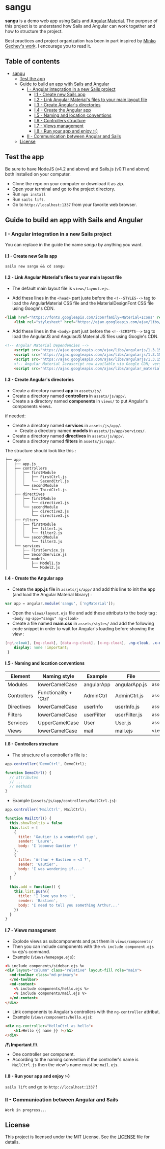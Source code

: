# sangu

**sangu** is a demo web app using [Sails](https://github.com/balderdashy/sails) and [Angular Material](https://github.com/angular/material). The purpose of this project is to understand how Sails and Angular can work together and how to structure the project.

Best practices and project organization has been in part inspired by [Minko Gechev's work](https://github.com/mgechev/angularjs-style-guide). I encourage you to read it.

## Table of contents
- [sangu](#sangu)
	- [Test the app](#test-the-app)
	- [Guide to build an app with Sails and Angular](#guide-to-build-an-app-with-sails-and-angular)
		- [I - Angular integration in a new Sails project](#i-angular-integration-in-a-new-sails-project)
			- [I.1 - Create new Sails app](#i1-create-new-sails-app)
			- [I.2 - Link Angular Material's files to your main layout file](#i2-link-angular-materials-files-to-your-main-layout-file)
			- [I.3 - Create Angular's directories](#i3-create-angulars-directories)
			- [I.4 - Create the Angular app](#i4-create-the-angular-app)
			- [I.5 - Naming and location conventions](#i5-naming-and-location-conventions)
			- [I.6 - Controllers structure](#i6-controllers-structure)
			- [I.7 - Views management](#i7-views-management)
			- [I.8 - Run your app and enjoy :-)](#i8-run-your-app-and-enjoy-)
		- [II - Communication between Angular and Sails](#ii-communication-between-angular-and-sails)
	- [License](#license)

## Test the app

Be sure to have NodeJS (v4.2 and above) and Sails.js (v0.11 and above) both installed on your computer.

- Clone the repo on your computer or download it as zip.
- Open your terminal and go to the project directory.
- Run `npm install`
- Run `sails lift`.
- Go to `http://localhost:1337` from your favorite web browser.


## Guide to build an app with Sails and Angular

### I - Angular integration in a new Sails project

You can replace in the guide the name _sangu_ by anything you want.

#### I.1 - Create new Sails app

`sails new sangu && cd sangu`

#### I.2 - Link Angular Material's files to your main layout file
- The default main layout file is `views/layout.ejs`.

- Add these lines in the `<head>` part juste before the `<!--STYLES-->` tag to load the AngularMaterial CSS file and the MaterialDesignFont CSS file using Google's CDN.

```html
<link href="https://fonts.googleapis.com/icon?family=Material+Icons" rel="stylesheet">
    <link rel="stylesheet" href="https://ajax.googleapis.com/ajax/libs/angular_material/0.11.2/angular-material.min.css">
```

- Add these lines in the `<body>` part just before the `<!--SCRIPTS-->` tag to load the AngularJS and AngularJS Material JS files using Google's CDN.


```html
<!-- Angular Material Dependencies -->
    <script src="https://ajax.googleapis.com/ajax/libs/angularjs/1.3.15/angular.min.js"></script>
    <script src="https://ajax.googleapis.com/ajax/libs/angularjs/1.3.15/angular-animate.min.js"></script>
    <script src="https://ajax.googleapis.com/ajax/libs/angularjs/1.3.15/angular-aria.min.js"></script>
    <!-- Angular Material Javascript now available via Google CDN; version 0.11.2 used here -->
    <script src="https://ajax.googleapis.com/ajax/libs/angular_material/0.11.2/angular-material.min.js"></script>
```

#### I.3 - Create Angular's directories

- Create a directory named **app** in `assets/js/`.
- Create a directory named **controllers** in `assets/js/app/`.
- Create a a directory named **components** in `views/` to put Angular's components views.


if needed:

- Create a directory named **services** in `assets/js/app/`.
	- Create a directory named **models** in `assets/js/app/services/`.
- Create a directory named **directives** in `assets/js/app/`.
- Create a directory named **filters** in `assets/js/app/`.

The structure should look like this :

```
├── app
│   ├── app.js
│   ├── controllers
│   │   ├── firstModule
│   │   │   ├── FirstCtrl.js
│   │   │   └── SecondCtrl.js
│   │   └── secondModule
│   │       └── ThirdCtrl.js
│   ├── directives
│   │   ├── firstModule
│   │   │   └── directive1.js
│   │   └── secondModule
│   │       ├── directive2.js
│   │       └── directive3.js
│   ├── filters
│   │   ├── firstModule
│   │   │   ├── filter1.js
│   │   │   └── filter2.js
│   │   └── secondModule
│   │       └── filter3.js
│   └── services
│       ├── FirstService.js
│       ├── SecondService.js
│       └── models
│           ├── Model1.js
│           └── Model2.js
```

#### I.4 - Create the Angular app

- Create the **app.js** file in `assets/js/app/` and add this line to init the app (and load the Angular Material library) :

```javascript
var app = angular.module('sangu', ['ngMaterial']);
```

- Open the `views/layout.ejs` file and add these attributs to the body tag : `<body ng-app="sangu" ng-cloak>`
- Create a file named **main.css** in `assets/styles/` and add the following code snippet in order to wait for Angular's loading before showing the view :

```css
[ng\:cloak], [ng-cloak], [data-ng-cloak], [x-ng-cloak], .ng-cloak, .x-ng-cloak {
    display: none !important;
 }
```

#### I.5 - Naming and location conventions


Element | Naming style | Example | File | Location
--------|--------|--------|--------|--------
Modules | lowerCamelCase  | angularApp | angularApp.js | `assets/js/app/`
Controllers | Functionality + 'Ctrl'  | AdminCtrl | AdminCtrl.js | `assets/js/app/controllers/`
Directives | lowerCamelCase  | userInfo | userInfo.js | `assets/js/app/directives/`
Filters | lowerCamelCase | userFilter | userFilter.js | `assets/js/app/filters/`
Services | UpperCamelCase | User | User.js | `assets/js/app/services/`
Views | lowerCamelCase | mail | mail.ejs | `views/components/`


#### I.6 - Controllers structure

- The structure of a controller's file is :

```javascript
app.controller('DemoCtrl', DemoCtrl);

function DemoCtrl() {
  // attributes
  // ...
  // methods
}
```

- Example (`assets/js/app/controllers/MailCtrl.js`):

```javascript
app.controller('MailCtrl', MailCtrl);

function MailCtrl() {
  this.showTooltip = false
  this.list = [
    {
      title: 'Gautier is a wonderful guy',
      sender: 'Laure',
      body: 'I loooove Gautier !'
    },
    {
      title: 'Arthur + Bastien = <3 ?',
      sender: 'Gautier',
      body: 'I was wondering if....'
    }
  ]

  this.add = function() {
    this.list.push({
      title: 'I love you bro !',
      sender: 'Bastien',
      body: 'I need to tell you something Arthur...'
    })
  }
}

```

#### I.7 - Views management

- Explode views as subcomponents and put them in `views/components/`
- Then you can include components with the `<% include component.ejs %>` ejs's command.
- Example (`views/homepage.ejs`):

```html
<% include components/sidebar.ejs %>
<div layout="column" class="relative" layout-fill role="main">
  <md-toolbar class="md-primary">
  </md-toolbar>
  <md-content>
    <% include components/hello.ejs %>
    <% include components/mail.ejs %>
  </md-content>
</div>
```
- Link components to Angular's controllers with the `ng-controller` attribut.
- Example (`views/components/hello.ejs`):

```html
<div ng-controller="HelloCtrl as hello">
    <h1>Hello {{ name }} !</h1>
</div>
```

**/!\ Important /!\\**

- One controller per component.
- According to the naming convention if the controller's name is `MailCtrl.js` then the view's name must be `mail.ejs`.


#### I.8 - Run your app and enjoy :-)

`sails lift` and go to `http://localhost:1337` !


### II - Communication between Angular and Sails

    Work in progress...

## License


This project is licensed under the MIT License. See the [LICENSE](LICENSE) file for details.
